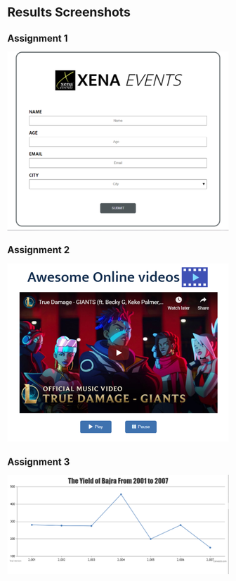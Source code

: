 # Results Screenshots

## Assignment 1

![assignment1](./src/form.png)

## Assignment 2

![assignment2](./src/video.png)

## Assignment 3

![assignment3](./src/chart.png)
